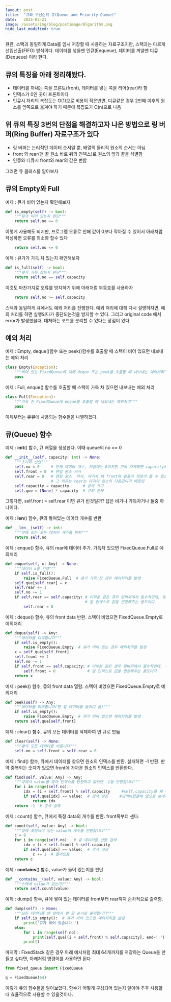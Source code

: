 ```yaml
---
layout: post
title:  "큐와 우선순위 큐(Queue and Priority Queue)"
date:   2025-03-21
image: /assets/img/blog/postimage/Algorithm.png
hide_last_modified: true
---
```

큐란, 스택과 동일하게 Data를 임시 저장할 때 사용하는 자료구조지만, 스택과는 다르게 선입선출(FIFO) 방식이다. 데이터를 넣을땐 인큐(Enqueue), 데이터를 꺼낼땐 디큐(Dequeue) 이라 한다.

## 큐의 특징을 아래 정리해봤다.

- 데이터를 꺼내는 쪽을 프론트(front), 데이터를 넣는 쪽을 리어(rear)라 함
- 인덱스가 0인 곳이 프론트이다
- 인큐시 처리의 복잡도는 O(1)으로 비용이 적은반면, 디큐같은 경우 2번째 이후의 원소를 앞쪽으로 옮겨야 하기 때문에 복잡도가 O(n)으로 나옴

## 위 큐의 특징 3번의 단점을 해결하고자 나온 방법으로 링 버퍼(Ring Buffer) 자료구조가 있다

- 링 버퍼는 논리적인 데이터 순서일 뿐, 배열의 물리적 원소의 순서는 아님
- front 와 rear(맨 끝 원소 바로 뒤의 인덱스)로 원소의 앞과 끝을 식별함
- 인큐와 디큐시 front와 rear의 값은 변함

그러면 큐 클래스를 알아보자

## 큐의 Empty와 Full

예제 : 큐가 비어 있는지 확인해보자
~~~python
def is_empty(self) -> bool:
    """큐가 비어 있는지 판단"""
    return self.no == 0
~~~
이렇게 사용해도 되지만, 프로그램 오류로 인해 값이 0보다 작아질 수 있어서 아래처럼 작성하면 오류를 최소화 할수 있다
~~~python
    return self.no <= 0
~~~

예제 : 큐가가 가득 차 있는지 확인해보자
~~~python
def is_full(self) -> bool:
    """큐가 가득 찼는지 판단"""
    return self.no == self.capacity
~~~
이것도 마찬가지로 오류를 방지하기 위해 아래처럼 부등호를 사용하자
~~~python
    return self.no >= self.capacity
~~~

스택과 동일하게 큐에서도 예외 처리를 진행한다. 예외 처리에 대해 다시 설명하자면, 예외 처리를 하면 실행되다가 중단되는것을 방지할 수 있다. 그리고 original code 에서 error가 발생했을때, 대처하는 코드를 분리할 수 있다는 장점이 있다.

## 예외 처리

예제 : Empty, deque()함수 또는 peek()함수를 호출할 때 스택이 비어 있으면 내보내는 예외 처리
~~~python
class Empty(Exception):
    """비어 있는 FixedQueue에 대해 deque 또는 peek를 호출할 때 내보내는 예외처리"""
    pass
~~~

예제 : Full, enque() 함수를 호출할 때 스택이 가득 차 있으면 내보내는 예외 처리
~~~python
class Full(Exception):
    """가득 찬 FixedQueue에 enque를 호출할 때 내보내는 예외처리"""
    pass
~~~

이제부터는 큐큐에 사용되는 함수들을 나열하겠다.

## 큐(Queue) 함수

예제 : __init__() 함수, 큐 배열을 생성한다. 이때 queue의 no == 0
~~~python
def __init__(self, capacity: int) -> None:
    """초기화 선언"""
    self.no = 0     # 현재 데이터 개수, 처음에는 0이지만 가득 차게되면 capacity와 같아짐
    self.front = 0  # 맨앞 원소 커서
    self.rear = 0   # 맨끝 원소  커서, 여기서 왜 front와 같을지 의문이 들 수 있는데, 
                    # 그 이유는 rear는 마지막 원소의 다음값이기 때문임
    self.capacity = capacity      # 큐의 크기
    self.que = [None] * capacity  # 큐의 본체
~~~
그렇다면, self.front = self.rear 이면 큐가 빈것일까? 답은 비거나 가득차거나 둘중 하나이다.

예제 : __len__() 함수, 큐의 쌓여있는 데이터 개수를 반환
~~~python
def __len__(self) -> int:
    """큐에 있는 모든 데이터 개수를 반환"""
    return self.no
~~~

예제 : enque() 함수, 큐의 rear에 데이터 추가. 가득차 있으면 FixedQueue.Full로 예외처리
~~~python
def enque(self, x: Any) -> None:
    """데이터 x를 인큐"""
    if self.is_full():
        raise FixedQueue.Full  # 큐가 가득 찬 경우 예외처리를 발생
    self.que[self.rear] = x
    self.rear += 1
    self.no += 1
    if self.rear == self.capacity: # 이부분 같은 경우 링버퍼에서 필수적인데, 링버퍼의 인덱스를 초과했을때 
                                   # 앞 인덱스로 값을 변경해주는 용도이다
        self.rear = 0
~~~

예제 : deque() 함수, 큐의 front data 반환. 스택이 비었으면 FixedQueue.Empty로 예외처리
~~~python
def deque(self) -> Any:
    """데이터를 디큐합니다"""
    if self.is_empty():
        raise FixedQueue.Empty  # 큐가 비어 있는 경우 예외처리를 발생
    x = self.que[self.front]
    self.front += 1
    self.no -= 1
    if self.front == self.capacity: # 이부분 같은 경우 링버퍼에서 필수적인데, 링버퍼의 인덱스를 초과했을때
        self.front = 0              # 앞 인덱스로 값을 변경해주는 용도이다
    return x
~~~

예제 : peek() 함수, 큐의 front data 열람. 스택이 비었으면 FixedQueue.Empty로 예외처리
~~~python
def peek(self) -> Any:
    """데이터를 피크합니다(맨 앞 데이터를 들여다 봄)"""
    if self.is_empty():
        raise FixedQueue.Empty  # 큐가 비어 있으면 예외처리를 발생
    return self.que[self.front]
~~~

예제 : clear() 함수, 큐의 모든 데이터를 삭제하여 빈 큐로 만듦
~~~python
def clear(self) -> None:
    """큐의 모든 데이터를 비웁니다"""
    self.no = self.front = self.rear = 0
~~~

예제 : find() 함수, 큐에서 데이터를 찾으면 원소의 인덱스를 반환. 실패하면 -1 반환. 만약 중복되는 숫자가 있으면 front에 가까운 원소의 인덱스를 반환한다.
~~~python
def find(self, value: Any) -> Any:
    """큐에서 value를 찾아 인덱스를 반환하고 없으면 -1을 반환합니다"""
    for i in range(self.no):
        idx = (i + self.front) % self.capacity     #self.capacity를 왜 나누냐 링 버퍼의 특성상 인덱스 값을
        if self.que[idx] == value:  # 검색 성공     #넘어버렸을때 앞으로 보내주기 위함이다.
            return idx
    return -1  # 검색 실패
~~~

예제 : count() 함수, 큐에서 특정 data의 개수를 반환. front쪽부터 센다.
~~~python
def count(self, value: Any) -> bool:
    """큐에 포함되어 있는 value의 개수를 반환합니다"""
    c = 0
    for i in range(self.no):  # 큐 데이터를 선형 검색
        idx = (i + self.front) % self.capacity
        if self.que[idx] == value:  # 검색 성공
            c += 1  # 들어있음
    return c
~~~

예제 : __contains__() 함수, value가 들어 있는지를 판단
~~~python
def __contains__(self, value: Any) -> bool:
    """스택에 value가 있는가?"""
    return self.count(value)
~~~

예제 : dump() 함수, 큐에 쌓여 있는 데이터를 front부터 rear까지 순차적으로 출력함.
~~~python
def dump(self) -> None:
    """모든 데이터를 맨 앞에서 맨 끝 순서로 출력합니다"""
    if self.is_empty():  # 큐가 비어 있으면 예외처리를 발생
        print('큐가 비어 있습니다.')
    else:
        for i in range(self.no):
            print(self.que[(i + self.front) % self.capacity], end=' ')
        print()
~~~

마지막 : FixedStack 같은 경우 아래 예시처럼 최대 64개까지를 저장하는 Queue을 만들고 싶다면, 아래처럼 명령어를 사용하면 된다
~~~python
from fixed_queue import FixedQueue

q = FixedQueue(64)
~~~



이렇게 큐의 함수들을 알아보았다. 함수가 어떻게 구성되어 있는지 알아야 추후 사용할때 효율적으로 사용할 수 있을것이다.